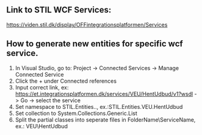 ## Link to STIL WCF Services:
https://viden.stil.dk/display/OFFintegrationsplatformen/Services

## How to generate new entities for specific wcf service.
1) In Visual Studio, go to: Project -> Connected Services -> Manage Connected Service
2) Click the + under Connected references
3) Input correct link, ex: https://et.integrationsplatformen.dk/services/VEU/HentUdbud/v1?wsdl -> Go -> select the service
4) Set namespace to STIL.Entities.<FolderName>.<ServiceName>, ex.:STIL.Entities.VEU.HentUdbud
5) Set collection to System.Collections.Generic.List
5) Split the partial classes into seperate files in FolderName\ServiceName, ex.: VEU\HentUdbud

